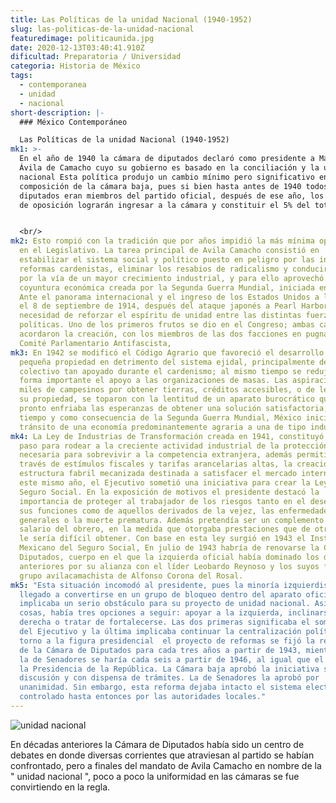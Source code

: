 ```yaml
---
title: Las Políticas de la unidad Nacional (1940-1952)
slug: las-politicas-de-la-unidad-nacional
featuredimage: politicaunida.jpg
date: 2020-12-13T03:40:41.910Z
dificultad: Preparatoria / Universidad
categoria: Historia de México
tags:
  - contemporanea
  - unidad
  - nacional
short-description: |-
  ### México Contemporáneo 

  Las Políticas de la unidad Nacional (1940-1952)
mk1: >-
  En el año de 1940 la cámara de diputados declaró como presidente a Manuel
  Ávila de Camacho cuyo su gobierno es basado en la conciliación y la unidad
  nacional Esta política produjo un cambio mínimo pero significativo en la
  composición de la cámara baja, pues si bien hasta antes de 1940 todos los
  diputados eran miembros del partido oficial, después de ese año, los partidos
  de oposición lograrán ingresar a la cámara y constituir el 5% del total. 


  <br/>
mk2: Esto rompió con la tradición que por años impidió la más mínima oposición
  en el Legislativo. La tarea principal de Avila Camacho consistió en
  estabilizar el sistema social y político puesto en peligro por las intensas
  reformas cardenistas, eliminar los resabios de radicalismo y conducir al país
  por la vía de un mayor crecimiento industrial, y para ello aprovechó la
  coyuntura económica creada por la Segunda Guerra Mundial, iniciada en 1939.
  Ante el panorama internacional y el ingreso de los Estados Unidos a la guerra
  el 8 de septiembre de 1914, después del ataque japonés a Pearl Harbor, hubo la
  necesidad de reforzar el espíritu de unidad entre las distintas fuerzas
  políticas. Uno de los primeros frutos se dio en el Congreso; ambas cámaras
  acordaron la creación, con los miembros de las dos facciones en pugna, del
  Comité Parlamentario Antifascista,
mk3: En 1942 se modificó el Código Agrario que favoreció el desarrollo de la
  pequeña propiedad en detrimento del sistema ejidal, principalmente del ejido
  colectivo tan apoyado durante el cardenismo; al mismo tiempo se redujo en
  forma importante el apoyo a las organizaciones de masas. Las aspiraciones de
  miles de campesinos por obtener tierras, créditos accesibles, o de legalizar
  su propiedad, se toparon con la lentitud de un aparato burocrático que bien
  pronto enfriaba las esperanzas de obtener una solución satisfactoria, En poco
  tiempo y como consecuencia de la Segunda Guerra Mundial, México inició el
  tránsito de una economía predominantemente agraria a una de tipo industrial.
mk4: La Ley de Industrias de Transformación creada en 1941, constituyó el primer
  paso para rodear a la creciente actividad industrial de la protección
  necesaria para sobrevivir a la competencia extranjera, además permitió a
  través de estímulos fiscales y tarifas arancelarias altas, la creación de una
  estructura fabril mecanizada destinada a satisfacer el mercado interno, En
  este mismo año, el Ejecutivo sometió una iniciativa para crear la Ley del
  Seguro Social. En la exposición de motivos el presidente destacó la
  importancia de proteger al trabajador de los riesgos tanto en el desempeño de
  sus funciones como de aquellos derivados de la vejez, las enfermedades
  generales o la muerte prematura. Además pretendía ser un complemento al
  salario del obrero, en la medida que otorgaba prestaciones que de otra manera
  le sería difícil obtener. Con base en esta ley surgió en 1943 el Instituto
  Mexicano del Seguro Social, En julio de 1943 habría de renovarse la Cámara de
  Diputados, cuerpo en el que la izquierda oficial había dominado los dos años
  anteriores por su alianza con el líder Leobardo Reynoso y los suyos frente al
  grupo avilacamachista de Alfonso Corona del Rosal.
mk5: "Esta situación incomodó al presidente, pues la minoría izquierdista había
  llegado a convertirse en un grupo de bloqueo dentro del aparato oficial y ello
  implicaba un serio obstáculo para su proyecto de unidad nacional. Así las
  cosas, había tres opciones a seguir: apoyar a la izquierda, inclinarse por la
  derecha o tratar de fortalecerse. Las dos primeras significaba el sometimiento
  del Ejecutivo y la última implicaba continuar la centralización política en
  torno a la figura presidencial  el proyecto de reformas se fijó la renovación
  de la Cámara de Diputados para cada tres años a partir de 1943, mientras que
  la de Senadores se haría cada seis a partir de 1946, al igual que el cambio en
  la Presidencia de la República. La Cámara baja aprobó la iniciativa sin
  discusión y con dispensa de trámites. La de Senadores la aprobó por
  unanimidad. Sin embargo, esta reforma dejaba intacto el sistema electoral
  controlado hasta entonces por las autoridades locales."
---
```



![unidad nacional ](/assets/pl.jpg "unidad nacional ")

En décadas anteriores la Cámara de Diputados había sido un centro de debates en donde diversas corrientes que atraviesan al partido se habían confrontado, pero a finales del mandato de Avila Camacho en nombre de la " unidad nacional ", poco a poco la uniformidad en las cámaras se fue convirtiendo en la regla.